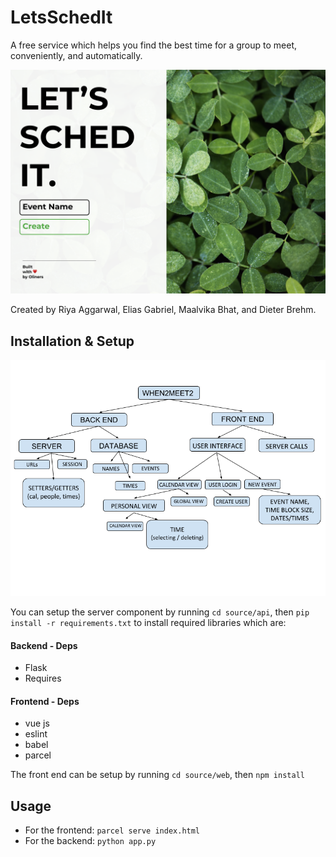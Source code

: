 # LetsSchedIt
A free service which helps you find the best time for a group to meet, conveniently, and automatically.  

![Mockup](documentation/Mockups/Desktop-Home-LeavesHalf.png)

Created by Riya Aggarwal, Elias Gabriel, Maalvika Bhat, and Dieter Brehm.


## Installation & Setup 
![AR Diagram](documentation/ARDiagram.png)

You can setup the server component by running
`cd source/api`, then `pip install -r requirements.txt` to install required libraries which are:  

#### Backend - Deps  
* Flask  
* Requires  

#### Frontend - Deps  
* vue js  
* eslint  
* babel  
* parcel  

The front end can be setup by running
`cd source/web`, then `npm install`

## Usage  
* For the frontend: `parcel serve index.html`  
* For the backend: `python app.py`
